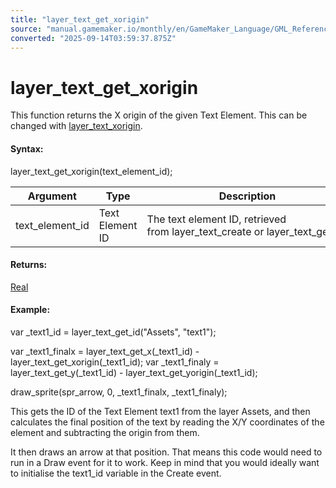 ```yaml
---
title: "layer_text_get_xorigin"
source: "manual.gamemaker.io/monthly/en/GameMaker_Language/GML_Reference/Asset_Management/Rooms/Text_Functions/layer_text_get_xorigin.htm"
converted: "2025-09-14T03:59:37.875Z"
---
```


# layer\_text\_get\_xorigin

This function returns the X origin of the given Text Element. This can be changed with [layer\_text\_xorigin](layer_text_xorigin.md).

#### Syntax:

layer\_text\_get\_xorigin(text\_element\_id);

| Argument | Type | Description |
| --- | --- | --- |
| text_element_id | Text Element ID | The text element ID, retrieved from layer_text_create or layer_text_get_id. |

#### Returns:

[Real](../../../../../../../../GameMaker_Language/GML_Overview/Data_Types.md)

#### Example:

var \_text1\_id = layer\_text\_get\_id("Assets", "text1");

var \_text1\_finalx = layer\_text\_get\_x(\_text1\_id) - layer\_text\_get\_xorigin(\_text1\_id);
var \_text1\_finaly = layer\_text\_get\_y(\_text1\_id) - layer\_text\_get\_yorigin(\_text1\_id);

draw\_sprite(spr\_arrow, 0, \_text1\_finalx, \_text1\_finaly);

This gets the ID of the Text Element text1 from the layer Assets, and then calculates the final position of the text by reading the X/Y coordinates of the element and subtracting the origin from them.

It then draws an arrow at that position. That means this code would need to run in a Draw event for it to work. Keep in mind that you would ideally want to initialise the text1\_id variable in the Create event.